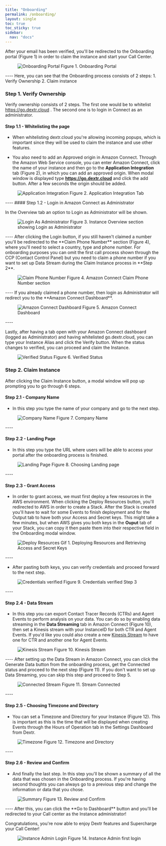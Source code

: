 ```yaml
---
title: "Onboarding"
permalink: /onboarding/
layout: single
toc: true
toc_sticky: true
sidebar: 
  nav: "docs"
---
```


After your email has been verified, you'll be redirected to the Onboarding portal (Figure 1) in order to claim the instance and start your Call Center.
<figure>
   <img src="{{ '/assets/images/onboarding-portal.png' }}" alt="Onboarding Portal">
   <span>Figure 1. Onboarding Portal</span>
</figure>
----
Here, you can see that the Onboarding process consists of 2 steps:
1. Verify Ownership
2. Claim instance

### Step 1. Verify Ownership

Verify ownership consists of 2 steps. The first one would be to whitelist https://go.dextr.cloud . The second one is to login in Connect as an administrator.

#### Step 1.1 - Whitelisting the page

- When whitelisting dextr.cloud you're allowing incoming popups, which is important since they will be used to claim the instance and use other features. 

- You also need to add an Approved origin in Amazon Connect. Through the Amazon Web Service console, you can enter Amazon Connect, click the name of your instance and then go to the **Application Integration** tab (Figure 2), in which you can add an approved origin. When modal window is displayed type **https://go.dextr.cloud** and click the add button. After a few seconds the origin should be added.

<figure>
   <img src="{{ '/assets/images/app-integration.png' }}" alt="Application Integration">
   <span >Figure 2. Application Integration Tab</span>
</figure>
----
#### Step 1.2 - Login in Amazon Connect as Administrator

In the Overview tab an option to Login as Administrator will be shown.

<figure>
   <img src="{{ '/assets/images/connect-login.png' }}" alt="Login As Administrator">
   <span >Figure 3. Instance Overview section showing Login as Administrator</span>
</figure>
----
After clicking the Login button, if you still haven't claimed a number you'll be redirected to the **Claim Phone Number** section (Figure 4), where you'll need to select a country, type and phone number. For onboarding purposes you can omit the first call process shown through the CCP (Contact Control Panel) but you need to claim a phone number if you want to set up Data Stream during the Claim Instance process in **Step 2**.
<figure>
   <img src="{{ '/assets/images/administrator-first-login.png' }}" alt="Claim Phone Number">
   <span >Figure 4. Amazon Connect Claim Phone Number section</span>
</figure>
----
If you already claimed a phone number, then login as Administrator will redirect you to the **Amazon Connect Dashboard**.
<figure>
   <img src="{{ '/assets/images/claimed-number-login.png' }}" alt="Amazon Connect Dashboard">
   <span >Figure 5. Amazon Connect Dashboard</span>
</figure>
----

Lastly, after having a tab open with your Amazon Connect dashboard (logged as Administrator) and having whitelisted go.dextr.cloud, you can type your Instance Alias and click the Verify button. When the status changes to verified, you can proceed and claim the Instance.
<figure>
   <img src="{{ '/assets/images/verified-ownership.png' }}" alt="Verified Status">
   <span >Figure 6. Verified Status</span>
</figure>

### Step 2. Claim Instance

After clicking the Claim Instance button, a modal window will pop up prompting you to go through 6 steps.

#### Step 2.1 - Company Name
- In this step you type the name of your company and go to the next step.
<figure>
   <img src="{{ '/assets/images/step1.png' }}" alt="Company Name">
   <span >Figure 7. Company Name</span>
</figure>
----

#### Step 2.2 - Landing Page
- In this step you type the URL where users will be able to access your portal after the onboarding process is finished.
<figure>
   <img src="{{ '/assets/images/step2.png' }}" alt="Landing Page">
   <span >Figure 8. Choosing Landing page</span>
</figure>
----

#### Step 2.3 - Grant Access 

- In order to grant access, we must first deploy a few resources in the AWS environment. When clicking the Deploy Resources button, you'll redirected to AWS in order to create a Stack. After the Stack is created you'll have to wait for some Events to finish deployment and for the Output tab to have both your Access and Secret keys. This might take a few minutes, but when AWS gives you both keys in the **Ouput** tab of your Stack, you can copy it then paste them into their respective field in the Onboarding modal window.
<figure>
   <img src="{{ '/assets/images/deploy-resources.gif' }}" alt="Deploy Resources">
   <span>Gif 1. Deploying Resources and Retrieving Access and Secret Keys</span>
</figure>
----

- After pasting both keys, you can verify credentials and proceed forward to the next step.
<figure>
   <img src="{{ '/assets/images/credentials-verified.png' }}" alt="Credentials verified">
   <span >Figure 9. Credentials verified Step 3</span>
</figure>
----

#### Step 2.4 - Data Stream

- In this step you can export Contact Tracer Records (CTRs) and Agent Events to perform analysis on your data. You can do so by enabling data streaming in the **Data Streaming** tab in Amazon Connect (Figure 10), then set a Kinesis stream with your InstanceID for both CTR and Agent Events. If you'd like you could also create a new [Kinesis Stream](https://docs.aws.amazon.com/streams/latest/dev/introduction.html) to have one for CTR and another one for Agent Events.

<figure>
   <img src="{{ '/assets/images/step4.png' }}" alt="Kinesis Stream">
   <span >Figure 10. Kinesis Stream</span>
</figure>
----
After setting up the Data Stream in Amazon Connect, you can click the Generate Data button from the onboarding process, get the Connected status and proceed to the next step (Figure 11). If you don't want to set up Data Streaming, you can skip this step and proceed to Step 5.

<figure>
   <img src="{{ '/assets/images/connected-step4.png' }}" alt="Connected Stream">
   <span >Figure 11. Stream Connected</span>
</figure>
----

#### Step 2.5 - Choosing Timezone and Directory

- You can set a Timezone and Directory for your Instance (Figure 12). This is important as this is the time that will be displayed when creating Events through the Hours of Operation tab in the Settings Dashboard from Dextr.

<figure>
   <img src="{{ '/assets/images/step5.png' }}" alt="Timezone">
   <span >Figure 12. Timezone and Directory</span>
</figure>
----

#### Step 2.6 - Review and Confirm

- And finally the last step. In this step you'll be shown a summary of all the data that was chosen in the Onboarding process. If you're having second thoughts you can always go to a previous step and change the information or data that you chose. 
<figure>
   <img src="{{ '/assets/images/step6.png' }}" alt="Summary">
   <span >Figure 13. Review and Confirm</span>
</figure>
----
After this, you can click the **Go to Dashboard** button and you'll be redirected to your Call center as the Instance administrator!

Congratulations, you're now able to enjoy Dextr features and Supercharge your Call Center!
<figure>
   <img src="{{ '/assets/images/IA-login.png' }}" alt="Instance Admin Login">
   <span >Figure 14. Instance Admin first login</span>
</figure>